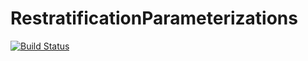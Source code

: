 # RestratificationParameterizations

[![Build Status](https://github.com/xkykai/RestratificationParameterizations.jl/actions/workflows/CI.yml/badge.svg?branch=main)](https://github.com/xkykai/RestratificationParameterizations.jl/actions/workflows/CI.yml?query=branch%3Amain)
